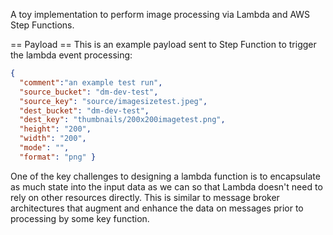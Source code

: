 A toy implementation to perform image processing via Lambda and AWS Step Functions.

== Payload ==
This is an example payload sent to Step Function to trigger the lambda event processing:
```json
{ 
  "comment":"an example test run", 
  "source_bucket": "dm-dev-test", 
  "source_key": "source/imagesizetest.jpeg", 
  "dest_bucket": "dm-dev-test", 
  "dest_key": "thumbnails/200x200imagetest.png", 
  "height": "200", 
  "width": "200", 
  "mode": "", 
  "format": "png" }
```

One of the key challenges to designing a lambda function is to encapsulate as much state into the input data as we can so that Lambda doesn't need to rely on other resources directly.  This is similar to message broker architectures that augment and enhance the data on messages prior to processing by some key function.

